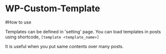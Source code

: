 WP-Custom-Template
==================

#How to use

Templates can be defined in 'setting' page. You can load templates in posts using shortcode, `[template <template_name>]`

It is useful when you put same contents over many posts.
